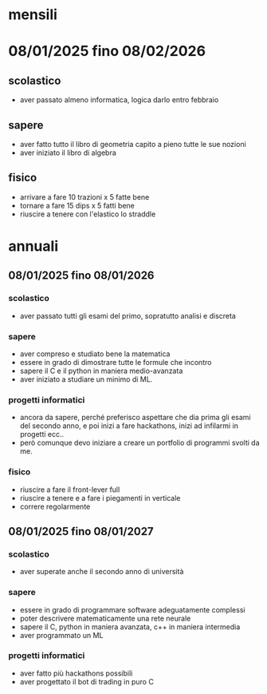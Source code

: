 # mensili
# 08/01/2025 fino 08/02/2026
## scolastico
- aver passato almeno informatica, logica darlo entro febbraio
## sapere
- aver fatto tutto il libro di geometria capito a pieno tutte le sue nozioni
- aver iniziato il libro di algebra
## fisico
- arrivare a fare 10 trazioni x 5 fatte bene
- tornare a fare 15 dips x 5 fatti bene
- riuscire a tenere con l'elastico lo straddle



# annuali
## 08/01/2025 fino 08/01/2026
### scolastico
- aver passato tutti gli esami del primo, sopratutto analisi e discreta
### sapere 
- aver compreso e studiato bene la matematica 
- essere in grado di dimostrare tutte le formule che incontro
- sapere il C e il python in maniera medio-avanzata
- aver iniziato a studiare un minimo di ML.
### progetti informatici
- ancora da sapere, perché preferisco aspettare che dia prima gli esami del secondo anno, e poi inizi a fare hackathons, inizi ad infilarmi in progetti ecc..
- però comunque devo iniziare a creare un portfolio di programmi svolti da me.
### fisico
- riuscire a fare il front-lever full
- riuscire a tenere e a fare i piegamenti in verticale
- correre regolarmente
## 08/01/2025 fino 08/01/2027
### scolastico
- aver superate anche il secondo anno di università
### sapere
- essere in grado di programmare software adeguatamente complessi
- poter descrivere matematicamente una rete neurale
- sapere il C, python in maniera avanzata, c++ in maniera intermedia
- aver programmato un ML
### progetti informatici
- aver fatto più hackathons possibili
- aver progettato il bot di trading in puro C 
